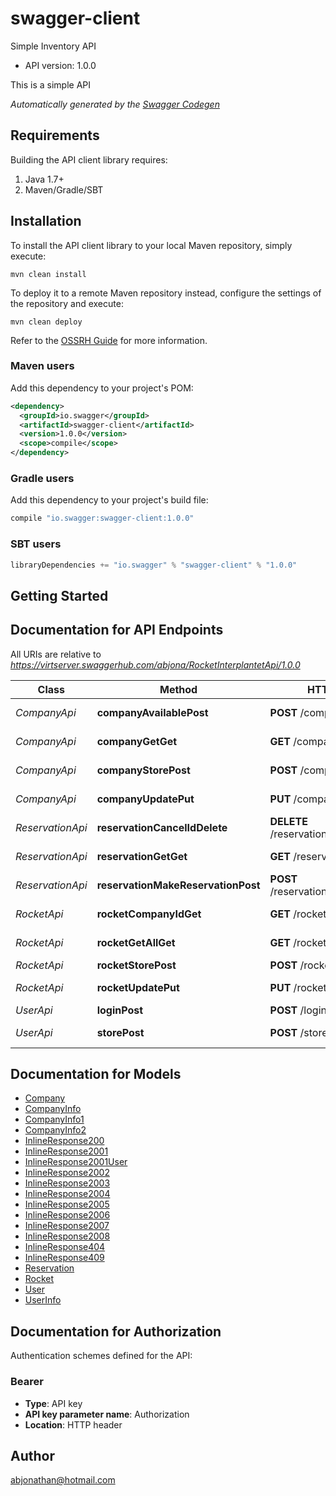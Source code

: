 # swagger-client

Simple Inventory API
- API version: 1.0.0

This is a simple API


*Automatically generated by the [Swagger Codegen](https://github.com/swagger-api/swagger-codegen)*

## Requirements

Building the API client library requires:
1. Java 1.7+
2. Maven/Gradle/SBT

## Installation

To install the API client library to your local Maven repository, simply execute:

```shell
mvn clean install
```

To deploy it to a remote Maven repository instead, configure the settings of the repository and execute:

```shell
mvn clean deploy
```

Refer to the [OSSRH Guide](http://central.sonatype.org/pages/ossrh-guide.html) for more information.

### Maven users

Add this dependency to your project's POM:

```xml
<dependency>
  <groupId>io.swagger</groupId>
  <artifactId>swagger-client</artifactId>
  <version>1.0.0</version>
  <scope>compile</scope>
</dependency>
```

### Gradle users

Add this dependency to your project's build file:

```groovy
compile "io.swagger:swagger-client:1.0.0"
```

### SBT users

```scala
libraryDependencies += "io.swagger" % "swagger-client" % "1.0.0"
```

## Getting Started

## Documentation for API Endpoints

All URIs are relative to *https://virtserver.swaggerhub.com/abjona/RocketInterplantetApi/1.0.0*

Class | Method | HTTP request | Description
------------ | ------------- | ------------- | -------------
*CompanyApi* | **companyAvailablePost** | **POST** /company/available | available company
*CompanyApi* | **companyGetGet** | **GET** /company/get | get companies
*CompanyApi* | **companyStorePost** | **POST** /company/store | store company
*CompanyApi* | **companyUpdatePut** | **PUT** /company/update | update company
*ReservationApi* | **reservationCancelIdDelete** | **DELETE** /reservation/cancel/{id} | cancel reservation
*ReservationApi* | **reservationGetGet** | **GET** /reservation/get | get reservation
*ReservationApi* | **reservationMakeReservationPost** | **POST** /reservation/makeReservation | make reservation
*RocketApi* | **rocketCompanyIdGet** | **GET** /rocket/{companyId} | get rockets company
*RocketApi* | **rocketGetAllGet** | **GET** /rocket/getAll | get all rockets
*RocketApi* | **rocketStorePost** | **POST** /rocket/store | store rocket
*RocketApi* | **rocketUpdatePut** | **PUT** /rocket/update | update rocket
*UserApi* | **loginPost** | **POST** /login | login users
*UserApi* | **storePost** | **POST** /store | store user or admin


## Documentation for Models

 - [Company](Company.md)
 - [CompanyInfo](CompanyInfo.md)
 - [CompanyInfo1](CompanyInfo1.md)
 - [CompanyInfo2](CompanyInfo2.md)
 - [InlineResponse200](InlineResponse200.md)
 - [InlineResponse2001](InlineResponse2001.md)
 - [InlineResponse2001User](InlineResponse2001User.md)
 - [InlineResponse2002](InlineResponse2002.md)
 - [InlineResponse2003](InlineResponse2003.md)
 - [InlineResponse2004](InlineResponse2004.md)
 - [InlineResponse2005](InlineResponse2005.md)
 - [InlineResponse2006](InlineResponse2006.md)
 - [InlineResponse2007](InlineResponse2007.md)
 - [InlineResponse2008](InlineResponse2008.md)
 - [InlineResponse404](InlineResponse404.md)
 - [InlineResponse409](InlineResponse409.md)
 - [Reservation](Reservation.md)
 - [Rocket](Rocket.md)
 - [User](User.md)
 - [UserInfo](UserInfo.md)


## Documentation for Authorization

Authentication schemes defined for the API:
### Bearer

- **Type**: API key
- **API key parameter name**: Authorization
- **Location**: HTTP header


## Author

abjonathan@hotmail.com
